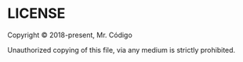 # LICENSE

Copyright &copy; 2018-present, Mr. Código

Unauthorized copying of this file, via any medium is strictly prohibited.
